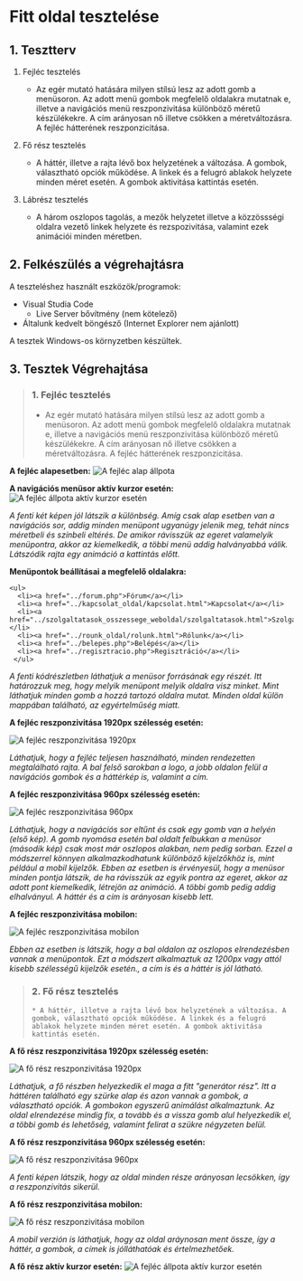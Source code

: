 # Fitt oldal tesztelése


## 1. Tesztterv

1. Fejléc tesztelés
    * Az egér mutató hatására milyen stílsú lesz az adott gomb a menüsoron. Az adott menü gombok megfelelő oldalakra mutatnak e, illetve a navigációs menü reszponzivitása különböző méretű készülékekre. A cím arányosan nő illetve csökken a méretváltozásra. A fejléc hátterének reszponzicitása.
    
2. Fő rész tesztelés
    * A háttér, illetve a rajta lévő box helyzetének a változása. A gombok, választható opciók működése. A linkek és a felugró ablakok helyzete minden méret esetén. A gombok aktivitása kattintás esetén.
    
  
3. Lábrész tesztelés
    * A három oszlopos tagolás, a mezők helyzetet illetve a közzössségi oldalra vezető linkek helyzete és rezspozivitása, valamint ezek animációi minden méretben.


## 2. Felkészülés a végrehajtásra


A teszteléshez használt eszközök/programok:


* Visual Studia Code
    * Live Server bővítmény (nem kötelező)
* Általunk kedvelt böngésző (Internet Explorer nem ajánlott)


A tesztek Windows-os környzetben készültek.


## 3. Tesztek Végrehajtása

> ### **1. Fejléc tesztelés**
>    * Az egér mutató hatására milyen stílsú lesz az adott gomb a menüsoron. Az adott menü gombok megfelelő oldalakra mutatnak e, illetve a navigációs menü reszponzivitása különböző méretű készülékekre. A cím arányosan nő illetve csökken a méretváltozásra. A fejléc hátterének reszponzicitása.


**A fejléc alapesetben:**
![A fejléc alap állpota](/Images/Fejlec1.png "A fejléc alap állpota")

**A navigációs menüsor aktív kurzor esetén:**
![A fejléc állpota aktív kurzor esetén](/Images/Fejlec2.png "A fejléc állpota aktív kurzor esetén")


*A fenti két képen jól látszik a különbség. Amíg csak alap esetben van a navigációs sor, addig minden menüpont ugyanúgy jelenik meg, tehát nincs méretbeli és színbeli 
eltérés. De amikor rávisszük az egeret valamelyik menüpontra, akkor az kiemelkedik, a többi menü addig halványabbá válik. Látszódik rajta egy animáció a kattintás előtt.*


**Menüpontok beállításai a megfelelő oldalakra:**

    <ul>
      <li><a href="../forum.php">Fórum</a></li>
      <li><a href="../kapcsolat_oldal/kapcsolat.html">Kapcsolat</a></li>
      <li><a href="../szolgaltatasok_osszessege_weboldal/szolgaltatasok.html">Szolgáltatások</a></li>
      <li><a href="../rounk_oldal/rolunk.html">Rólunk</a></li>
      <li><a href="../belepes.php">Belépés</a></li>
      <li><a href="../regisztracio.php">Regisztráció</a></li>
     </ul>


*A fenti kódrészletben láthatjuk a menüsor forrásának egy részét. Itt határozzuk meg, hogy melyik menüpont melyik oldalra visz minket. Mint láthatjuk minden gomb a hozzá tartozó oldalra mutat. Minden oldal külön mappában található, az egyértelműség miatt.*


**A fejléc reszponzivitása 1920px szélesség esetén:**


![A fejléc reszponzivitása 1920px](/Images/Fejlec3.png "A fejléc reszponzivitása 1920px")


*Láthatjuk, hogy a fejléc teljesen használható, minden rendezetten megtalálható rajta. A bal felső sarokban a logo, a jobb oldalon felül a navigációs gombok és a háttérkép is, valamint a cím.*


**A fejléc reszponzivitása 960px szélesség esetén:**


![A fejléc reszponzivitása 960px](/Images/Fejlec4.png "A fejléc reszponzivitása 960px")


*Láthatjuk, hogy a navigációs sor eltűnt és csak egy gomb van a helyén (első kép). A gomb nyomása esetén bal oldalt felbukkan a menüsor (második kép) csak most már oszlopos alakban, nem pedig sorban. Ezzel a módszerrel könnyen alkalmazkodhatunk különböző kijelzőkhöz is, mint például a mobil kijelzők. Ebben az esetben is érvényesül, hogy a menüsor minden pontja látszik, de ha rávisszük az egyik pontra az egeret, akkor az adott pont kiemelkedik, létrejön az animáció. A többi gomb pedig addig elhalványul. A háttér és a cím is arányosan kisebb lett.*

**A fejléc reszponzivitása mobilon:**


![A fejléc reszponzivitása mobilon](/Images/Fejlec5.png "A fejléc reszponzivitása mobilon")


*Ebben az esetben is látszik, hogy a bal oldalon az oszlopos elrendezésben vannak a menüpontok. Ezt a módszert alkalmaztuk az 1200px vagy attól kisebb szélességű kijelzők esetén., a cím is és a háttér is jól látható.*


> ### **2. Fő rész tesztelés**
>     * A háttér, illetve a rajta lévő box helyzetének a változása. A gombok, választható opciók működése. A linkek és a felugró ablakok helyzete minden méret esetén. A gombok aktivitása kattintás esetén.


**A fő rész reszponzivitása 1920px szélesség esetén:**


![A fő rész reszponzivitása 1920px](/Images/Main1.png "A fő rész reszponzivitása 1920px")


*Láthatjuk, a fő részben helyezkedik el maga a fitt "generátor rész". Itt a háttéren található egy szürke alap és azon vannak a gombok, a választható opciók. A gombokon egyszerű animálást alkalmaztunk. Az oldal elrendezése mindig fix, a tovább és a vissza gomb alul helyezkedik el, a többi gomb és lehetőség, valamint felirat a szükre négyzeten belül.*


**A fő rész reszponzivitása 960px szélesség esetén:**


![A fő rész reszponzivitása 960px](/Images/Main2.png "A fő rész reszponzivitása 960px")


*A fenti képen látszik, hogy az oldal minden része arányosan lecsökken, így a reszponzivitás sikerül.*

**A fő rész reszponzivitása mobilon:**

![A fő rész reszponzivitása mobilon](/Images/Main3.png "A fő rész reszponzivitása mobilon")


*A mobil verzión is láthatjuk, hogy az oldal aráynosan ment össze, így a háttér, a gombok, a címek is jólláthatóak és értelmezhetőek.* 

**A fő rész aktív kurzor esetén:**
![A fejléc állpota aktív kurzor esetén](/Images/Main4.png "A fejléc állpota aktív kurzor esetén")



